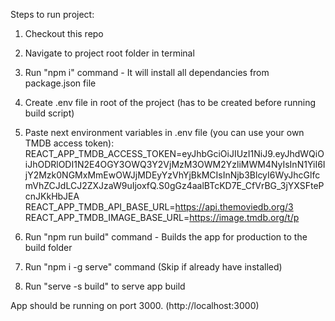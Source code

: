 Steps to run project:

1. Checkout this repo

2. Navigate to project root folder in terminal

3. Run "npm i" command - It will install all dependancies from package.json file

4. Create .env file in root of the project (has to be created before running build script)

5. Paste next environment variables in .env file (you can use your own TMDB access token):
   REACT_APP_TMDB_ACCESS_TOKEN=eyJhbGciOiJIUzI1NiJ9.eyJhdWQiOiJhODRlODI1N2E4OGY3OWQ3Y2VjMzM3OWM2YzliMWM4NyIsInN1YiI6IjY2Mzk0NGMxMmEwOWJjMDEyYzVhYjBkMCIsInNjb3BlcyI6WyJhcGlfcmVhZCJdLCJ2ZXJzaW9uIjoxfQ.S0gGz4aalBTcKD7E_CfVrBG_3jYXSFtePcnJKkHbJEA
   REACT_APP_TMDB_API_BASE_URL=https://api.themoviedb.org/3
   REACT_APP_TMDB_IMAGE_BASE_URL=https://image.tmdb.org/t/p

6. Run "npm run build" command - Builds the app for production to the build folder

7. Run "npm i -g serve" command (Skip if already have installed)

8. Run "serve -s build" to serve app build

App should be running on port 3000. (http://localhost:3000)
